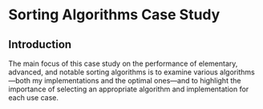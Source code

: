 # Sorting Algorithms Case Study
## Introduction
The main focus of this case study on the performance of elementary, advanced, and notable sorting algorithms is to examine various algorithms—both my implementations and the optimal ones—and to highlight the importance of selecting an appropriate algorithm and implementation for each use case.
